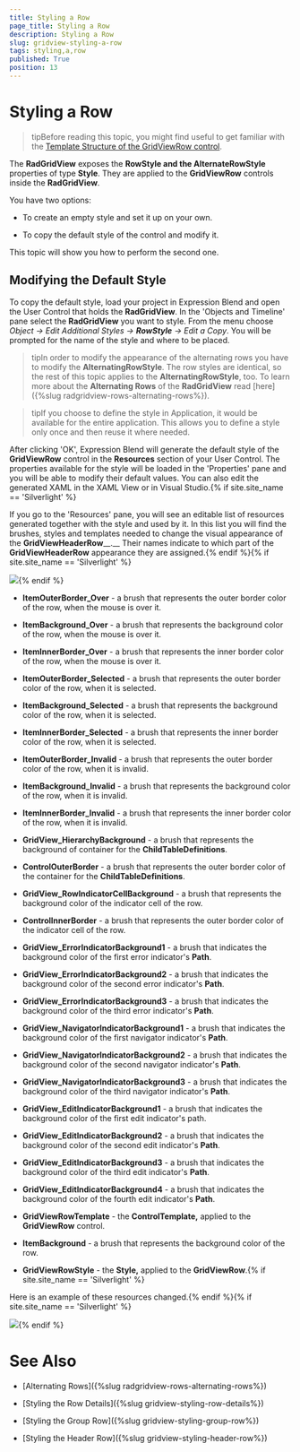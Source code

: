 ```yaml
---
title: Styling a Row
page_title: Styling a Row
description: Styling a Row
slug: gridview-styling-a-row
tags: styling,a,row
published: True
position: 13
---
```


# Styling a Row



>tipBefore reading this topic, you might find useful to get familiar with the [Template Structure of the GridViewRow control](2CD6EAA0-C735-4FA2-B921-A0D1A4452C10#GridViewRow).

The __RadGridView__ exposes the __RowStyle and the AlternateRowStyle__ properties of type __Style__. They are applied to the __GridViewRow__ controls inside the __RadGridView__.

You have two options:

* To create an empty style and set it up on your own.

* To copy the default style of the control and modify it.

This topic will show you how to perform the second one.

## Modifying the Default Style

To copy the default style, load your project in Expression Blend and open the User Control that holds the __RadGridView__. In the 'Objects and Timeline' pane select the __RadGridView__ you want to style. From the menu choose *Object -> Edit Additional Styles -> __RowStyle__ -> Edit a Copy*. You will be prompted for the name of the style and where to be placed.

>tipIn order to modify the appearance of the alternating rows you have to modify the __AlternatingRowStyle__. The row styles are identical, so the rest of this topic applies to the __AlternatingRowStyle__, too. To learn more about the __Alternating Rows__ of the __RadGridView__ read [here]({%slug radgridview-rows-alternating-rows%}).

>tipIf you choose to define the style in Application, it would be available for the entire application. This allows you to define a style only once and then reuse it where needed.

After clicking 'OK', Expression Blend will generate the default style of the __GridViewRow__ control in the __Resources__ section of your User Control. The properties available for the style will be loaded in the 'Properties' pane and you will be able to modify their default values. You can also edit the generated XAML in the XAML View or in Visual Studio.{% if site.site_name == 'Silverlight' %}

If you go to the 'Resources' pane, you will see an editable list of resources generated together with the style and used by it. In this list you will find the brushes, styles and templates needed to change the visual appearance of the __GridViewHeaderRow____.__ Their names indicate to which part of the __GridViewHeaderRow__ appearance they are assigned.{% endif %}{% if site.site_name == 'Silverlight' %}

![](images/RadGridView_Styles_and_Templates_Styling_GridViewRow_01.png){% endif %}

* __ItemOuterBorder_Over__ - a brush that represents the outer border color of the row, when the mouse is over it.

* __ItemBackground_Over__ - a brush that represents the background color of the row, when the mouse is over it.

* __ItemInnerBorder_Over__ - a brush that represents the inner border color of the row, when the mouse is over it.

* __ItemOuterBorder_Selected__ - a brush that represents the outer border color of the row, when it is selected.

* __ItemBackground_Selected__ - a brush that represents the background color of the row, when it is selected.

* __ItemInnerBorder_Selected__ - a brush that represents the inner border color of the row, when it is selected.

* __ItemOuterBorder_Invalid__ - a brush that represents the outer border color of the row, when it is invalid.

* __ItemBackground_Invalid__ - a brush that represents the background color of the row, when it is invalid.

* __ItemInnerBorder_Invalid__ - a brush that represents the inner border color of the row, when it is invalid.

* __GridView_HierarchyBackground__ - a brush that represents the background of container for the __ChildTableDefinitions__.

* __ControlOuterBorder__ - a brush that represents the outer border color of the container for the __ChildTableDefinitions__.

* __GridView_RowIndicatorCellBackground__ - a brush that represents the background color of the indicator cell of the row.

* __ControlInnerBorder__ - a brush that represents the outer border color of the indicator cell of the row.

* __GridView_ErrorIndicatorBackground1__ - a brush that indicates the background color of the first error indicator's __Path__.

* __GridView_ErrorIndicatorBackground2__ - a brush that indicates the background color of the second error indicator's __Path__.

* __GridView_ErrorIndicatorBackground3__ - a brush that indicates the background color of the third error indicator's __Path__.

* __GridView_NavigatorIndicatorBackground1__ - a brush that indicates the background color of the first navigator indicator's __Path__.

* __GridView_NavigatorIndicatorBackground2__ - a brush that indicates the background color of the second navigator indicator's __Path__.

* __GridView_NavigatorIndicatorBackground3__ - a brush that indicates the background color of the third navigator indicator's __Path__.

* __GridView_EditIndicatorBackground1__ - a brush that indicates the background color of the first edit indicator's path.

* __GridView_EditIndicatorBackground2__ - a brush that indicates the background color of the second edit indicator's __Path__.

* __GridView_EditIndicatorBackground3__ - a brush that indicates the background color of the third edit indicator's __Path__.

* __GridView_EditIndicatorBackground4__ - a brush that indicates the background color of the fourth edit indicator's __Path__.

* __GridViewRowTemplate__ - the __ControlTemplate,__ applied to the __GridViewRow__ control.

* __ItemBackground__ - a brush that represents the background color of the row.

* __GridViewRowStyle__ - the __Style,__ applied to the __GridViewRow__.{% if site.site_name == 'Silverlight' %}

Here is an example of these resources changed.{% endif %}{% if site.site_name == 'Silverlight' %}

![](images/RadGridView_Styles_and_Templates_Styling_GridViewRow_02.png){% endif %}

# See Also

 * [Alternating Rows]({%slug radgridview-rows-alternating-rows%})

 * [Styling the Row Details]({%slug gridview-styling-row-details%})

 * [Styling the Group Row]({%slug gridview-styling-group-row%})

 * [Styling the Header Row]({%slug gridview-styling-header-row%})
